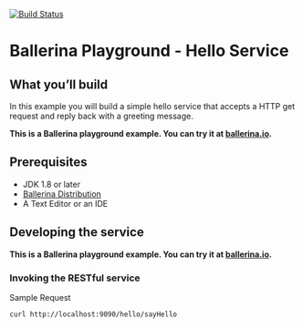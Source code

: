 [![Build Status](https://travis-ci.org/ballerina-guides/playground-hello-service.svg?branch=master)](https://travis-ci.org/ballerina-guides/playground-hello-service)

# Ballerina Playground - Hello Service

## What you’ll build 

In this example you will build a simple hello service that accepts a HTTP get request and reply back with a 
greeting message.

**This is a Ballerina playground example. You can try it at  [ballerina.io](https://ballerina.io).**

## Prerequisites
- JDK 1.8 or later
- [Ballerina Distribution](https://github.com/ballerina-lang/ballerina/blob/master/docs/quick-tour.md)
- A Text Editor or an IDE 

## Developing the service 

**This is a Ballerina playground example. You can try it at  [ballerina.io](https://ballerina.io).**

### Invoking the RESTful service  

Sample Request 
```
curl http://localhost:9090/hello/sayHello
```
